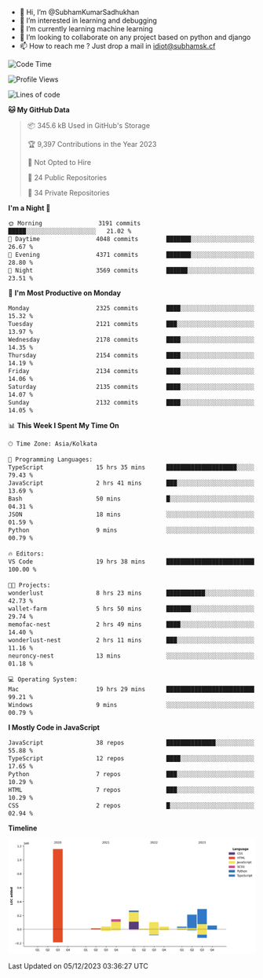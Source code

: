 - 👋 Hi, I’m @SubhamKumarSadhukhan
- 👀 I’m interested in learning and debugging
- 🌱 I’m currently learning machine learning
- 💞️ I’m looking to collaborate on any project based on python and django
- 📫 How to reach me ?
      Just drop a mail in idiot@subhamsk.cf

<!---
SubhamKumarSadhukhan/SubhamKumarSadhukhan is a ✨ special ✨ repository because its `README.md` (this file) appears on your GitHub profile.
You can click the Preview link to take a look at your changes.
--->


<!--START_SECTION:waka-->
![Code Time](http://img.shields.io/badge/Code%20Time-1%2C759%20hrs%2035%20mins-blue)

![Profile Views](http://img.shields.io/badge/Profile%20Views-0-blue)

![Lines of code](https://img.shields.io/badge/From%20Hello%20World%20I%27ve%20Written-2.4%20million%20lines%20of%20code-blue)

**🐱 My GitHub Data** 

> 📦 345.6 kB Used in GitHub's Storage 
 > 
> 🏆 9,397 Contributions in the Year 2023
 > 
> 🚫 Not Opted to Hire
 > 
> 📜 24 Public Repositories 
 > 
> 🔑 34 Private Repositories 
 > 
**I'm a Night 🦉** 

```text
🌞 Morning                3191 commits        █████░░░░░░░░░░░░░░░░░░░░   21.02 % 
🌆 Daytime                4048 commits        ███████░░░░░░░░░░░░░░░░░░   26.67 % 
🌃 Evening                4371 commits        ███████░░░░░░░░░░░░░░░░░░   28.80 % 
🌙 Night                  3569 commits        ██████░░░░░░░░░░░░░░░░░░░   23.51 % 
```
📅 **I'm Most Productive on Monday** 

```text
Monday                   2325 commits        ████░░░░░░░░░░░░░░░░░░░░░   15.32 % 
Tuesday                  2121 commits        ███░░░░░░░░░░░░░░░░░░░░░░   13.97 % 
Wednesday                2178 commits        ████░░░░░░░░░░░░░░░░░░░░░   14.35 % 
Thursday                 2154 commits        ████░░░░░░░░░░░░░░░░░░░░░   14.19 % 
Friday                   2134 commits        ████░░░░░░░░░░░░░░░░░░░░░   14.06 % 
Saturday                 2135 commits        ████░░░░░░░░░░░░░░░░░░░░░   14.07 % 
Sunday                   2132 commits        ████░░░░░░░░░░░░░░░░░░░░░   14.05 % 
```


📊 **This Week I Spent My Time On** 

```text
🕑︎ Time Zone: Asia/Kolkata

💬 Programming Languages: 
TypeScript               15 hrs 35 mins      ████████████████████░░░░░   79.43 % 
JavaScript               2 hrs 41 mins       ███░░░░░░░░░░░░░░░░░░░░░░   13.69 % 
Bash                     50 mins             █░░░░░░░░░░░░░░░░░░░░░░░░   04.31 % 
JSON                     18 mins             ░░░░░░░░░░░░░░░░░░░░░░░░░   01.59 % 
Python                   9 mins              ░░░░░░░░░░░░░░░░░░░░░░░░░   00.79 % 

🔥 Editors: 
VS Code                  19 hrs 38 mins      █████████████████████████   100.00 % 

🐱‍💻 Projects: 
wonderlust               8 hrs 23 mins       ███████████░░░░░░░░░░░░░░   42.73 % 
wallet-farm              5 hrs 50 mins       ███████░░░░░░░░░░░░░░░░░░   29.74 % 
memofac-nest             2 hrs 49 mins       ████░░░░░░░░░░░░░░░░░░░░░   14.40 % 
wonderlust-nest          2 hrs 11 mins       ███░░░░░░░░░░░░░░░░░░░░░░   11.16 % 
neuroncy-nest            13 mins             ░░░░░░░░░░░░░░░░░░░░░░░░░   01.18 % 

💻 Operating System: 
Mac                      19 hrs 29 mins      █████████████████████████   99.21 % 
Windows                  9 mins              ░░░░░░░░░░░░░░░░░░░░░░░░░   00.79 % 
```

**I Mostly Code in JavaScript** 

```text
JavaScript               38 repos            ██████████████░░░░░░░░░░░   55.88 % 
TypeScript               12 repos            ████░░░░░░░░░░░░░░░░░░░░░   17.65 % 
Python                   7 repos             ███░░░░░░░░░░░░░░░░░░░░░░   10.29 % 
HTML                     7 repos             ███░░░░░░░░░░░░░░░░░░░░░░   10.29 % 
CSS                      2 repos             █░░░░░░░░░░░░░░░░░░░░░░░░   02.94 % 
```



**Timeline**

![Lines of Code chart](https://raw.githubusercontent.com/SubhamKumarSadhukhan/SubhamKumarSadhukhan/main/assets/bar_graph.png)


 Last Updated on 05/12/2023 03:36:27 UTC
<!--END_SECTION:waka-->
